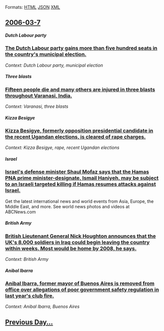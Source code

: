 
Formats: [HTML](2006/03/7/index.html)  [JSON](2006/03/7/index.json)  [XML](2006/03/7/index.xml)  

## [2006-03-7](/news/2006/03/7/index.md)

##### Dutch Labour party
### [ The Dutch Labour party gains more than five hundred seats in the country's municipal election. ](/news/2006/03/7/the-dutch-labour-party-gains-more-than-five-hundred-seats-in-the-country-s-municipal-election.md)
_Context: Dutch Labour party, municipal election_

##### Three blasts
### [ Fifteen people die and many others are injured in three blasts throughout Varanasi, India. ](/news/2006/03/7/fifteen-people-die-and-many-others-are-injured-in-three-blasts-throughout-varanasi-india.md)
_Context: Varanasi, three blasts_

##### Kizza Besigye
### [ Kizza Besigye, formerly opposition presidential candidate in the recent Ugandan elections, is cleared of rape charges.](/news/2006/03/7/kizza-besigye-formerly-opposition-presidential-candidate-in-the-recent-ugandan-elections-is-cleared-of-rape-charges.md)
_Context: Kizza Besigye, rape, recent Ugandan elections_

##### Israel
### [ Israel's defense minister Shaul Mofaz says that the Hamas PNA prime minister-designate, Ismail Haniyeh, may be subject to an Israeli targeted killing if Hamas resumes attacks against Israel. ](/news/2006/03/7/israel-s-defense-minister-shaul-mofaz-says-that-the-hamas-pna-prime-minister-designate-ismail-haniyeh-may-be-subject-to-an-israeli-target.md)
Get the latest international news and world events from Asia, Europe, the Middle East, and more. See world news photos and videos at ABCNews.com

##### British Army
### [ British Lieutenant General Nick Houghton announces that the UK's 8,000 soldiers in Iraq could begin leaving the country within weeks. Most would be home by 2008, he says. ](/news/2006/03/7/british-lieutenant-general-nick-houghton-announces-that-the-uk-s-8-000-soldiers-in-iraq-could-begin-leaving-the-country-within-weeks-most.md)
_Context: British Army_

##### Anibal Ibarra
### [ Anibal Ibarra, former mayor of Buenos Aires is removed from office over allegations of poor government safety regulation in last year's club fire. ](/news/2006/03/7/anibal-ibarra-former-mayor-of-buenos-aires-is-removed-from-office-over-allegations-of-poor-government-safety-regulation-in-last-year-s-clu.md)
_Context: Anibal Ibarra, Buenos Aires_

## [Previous Day...](/news/2006/03/6/index.md)

